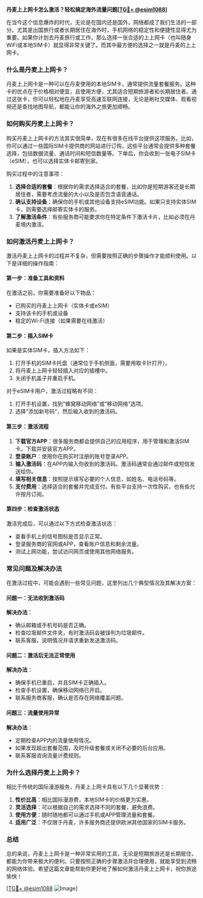 **丹麦上上网卡怎么激活？轻松搞定海外流量问题[[TG💪+ @esim1088](https://t.me/s/esim1088)]**

在当今这个信息爆炸的时代，无论是在国内还是国外，网络都成了我们生活的一部分。尤其是出国旅行或者长期居住在海外时，手机网络的稳定性和便捷性显得尤为重要。如果你计划去丹麦旅行或工作，那么选择一张合适的上上网卡（也叫随身WiFi或本地SIM卡）就显得非常关键了。而其中最方便的选择之一就是丹麦的上上网卡。

### 什么是丹麦上上网卡？

丹麦上上网卡是一种可以在丹麦使用的本地SIM卡，通常提供流量套餐服务。这种卡的优点在于价格相对便宜，且使用方便，尤其适合短期旅游者和长期居住者。通过这张卡，你可以轻松地在丹麦享受高速互联网连接，无论是刷社交媒体、观看视频还是查找地图导航，都能让你的海外之旅更加顺畅。

### 如何购买丹麦上上网卡？

购买丹麦上上网卡的方法其实很简单，现在有很多在线平台提供这项服务。比如，你可以通过一些国际SIM卡提供商的网站进行订购，这些平台通常会提供多种套餐选择，包括数据流量、通话时间和短信数量等。下单后，你会收到一张电子SIM卡（eSIM），也可以选择实体卡邮寄到家。

购买过程中的注意事项：

1. **选择合适的套餐**：根据你的需求选择适合的套餐，比如你是短期游客还是长期居住者，需要考虑流量的大小以及是否包含语音通话。
2. **确认支持设备**：确保你的手机或其他设备支持eSIM功能。如果只支持实体SIM卡，则需要选择邮寄实体卡的服务。
3. **了解激活条件**：有些服务商可能要求你在特定条件下激活卡片，比如必须在丹麦境内激活。

### 如何激活丹麦上上网卡？

激活丹麦上上网卡的过程并不复杂，但需要按照正确的步骤操作才能顺利使用。以下是详细的操作指南：

#### 第一步：准备工具和资料

在激活之前，你需要准备好以下物品：
- 已购买的丹麦上上网卡（实体卡或eSIM）
- 支持该卡的手机或设备
- 稳定的Wi-Fi连接（如果需要在线激活）

#### 第二步：插入SIM卡

如果是实体SIM卡，插入方法如下：
1. 打开手机的SIM卡托盘（通常位于手机侧面，需要用取卡针打开）。
2. 将丹麦上上网卡轻轻插入对应的插槽中。
3. 关闭手机盖子并重启手机。

对于eSIM卡用户，激活过程略有不同：
1. 打开手机设置，找到“蜂窝移动网络”或“移动网络”选项。
2. 选择“添加新号码”，然后输入收到的激活码。

#### 第三步：激活流程

1. **下载官方APP**：很多服务商都会提供自己的应用程序，用于管理和激活SIM卡。下载并安装官方APP。
2. **登录账户**：使用你在购买时注册的账号登录APP。
3. **输入激活码**：在APP内输入你收到的激活码。激活码通常会通过邮件或短信发送给你。
4. **填写相关信息**：按照提示填写必要的个人信息，如姓名、电话号码等。
5. **支付费用**：选择适合的套餐并完成支付。有些平台支持一次性购买，也有些允许按月订阅。

#### 第四步：检查激活状态

激活完成后，可以通过以下方式检查激活状态：
- 查看手机上的信号图标是否显示正常。
- 登录服务商的官网或APP，查看账户信息和剩余流量。
- 测试上网功能，尝试访问网页或使用其他网络服务。

### 常见问题及解决办法

在激活过程中，可能会遇到一些常见问题，这里列出几个典型情况及其解决方案：

#### 问题一：无法收到激活码

**解决办法**：
- 确认邮箱或手机号码是否正确。
- 检查垃圾邮件文件夹，有时激活码会被误判为垃圾邮件。
- 联系客服，说明情况并请求重新发送激活码。

#### 问题二：激活后无法正常使用

**解决办法**：
- 确保手机已重启，并且SIM卡正确插入。
- 检查手机设置，确保移动网络已开启。
- 联系服务商客服，确认是否存在网络覆盖问题。

#### 问题三：流量使用异常

**解决办法**：
- 定期检查APP内的流量使用情况。
- 如果发现超出套餐范围，及时升级套餐或关闭不必要的后台应用。
- 联系客服咨询流量计费规则。

### 为什么选择丹麦上上网卡？

相比于传统的国际漫游服务，丹麦上上网卡具有以下几个显著优势：

1. **性价比高**：相比国际漫游费，本地SIM卡的价格更为实惠。
2. **灵活选择**：可以根据自己的需求选择不同的套餐，避免浪费。
3. **使用方便**：随时随地都可以通过手机或APP管理流量和套餐。
4. **适用广泛**：不仅限于丹麦，许多服务商还提供欧洲其他国家的SIM卡服务。

### 总结

总的来说，丹麦上上网卡是一种非常实用的工具，无论是短期旅游还是长期居住，都能为你带来极大的便利。只要按照正确的步骤激活并合理使用，就能享受到流畅的网络体验。希望这篇文章能帮助你更好地了解如何激活丹麦上上网卡，祝你旅途愉快！

[[TG💪+ @esim1088](https://t.me/s/esim1088) ![Image](https://i.postimg.cc/4NQfJmqS/Snipaste-2025-05-13-00-14-12.png)]
